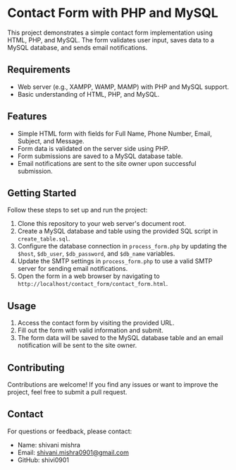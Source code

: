 # Contact Form with PHP and MySQL

This project demonstrates a simple contact form implementation using HTML, PHP, and MySQL. The form validates user input, saves data to a MySQL database, and sends email notifications.

## Requirements

- Web server (e.g., XAMPP, WAMP, MAMP) with PHP and MySQL support.
- Basic understanding of HTML, PHP, and MySQL.

## Features

- Simple HTML form with fields for Full Name, Phone Number, Email, Subject, and Message.
- Form data is validated on the server side using PHP.
- Form submissions are saved to a MySQL database table.
- Email notifications are sent to the site owner upon successful submission.

## Getting Started

Follow these steps to set up and run the project:

1. Clone this repository to your web server's document root.
2. Create a MySQL database and table using the provided SQL script in `create_table.sql`.
3. Configure the database connection in `process_form.php` by updating the `$host`, `$db_user`, `$db_password`, and `$db_name` variables.
4. Update the SMTP settings in `process_form.php` to use a valid SMTP server for sending email notifications.
5. Open the form in a web browser by navigating to `http://localhost/contact_form/contact_form.html`.

## Usage

1. Access the contact form by visiting the provided URL.
2. Fill out the form with valid information and submit.
3. The form data will be saved to the MySQL database table and an email notification will be sent to the site owner.

## Contributing

Contributions are welcome! If you find any issues or want to improve the project, feel free to submit a pull request.



## Contact

For questions or feedback, please contact:

- Name: shivani mishra
- Email: shivani.mishra0901@gmail.com
- GitHub: shivi0901




